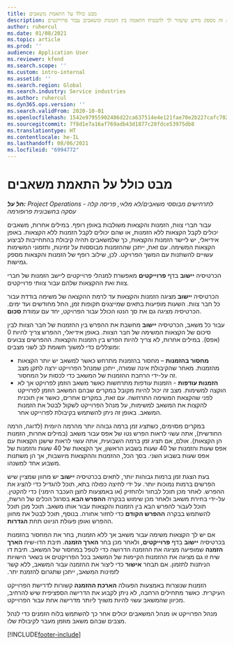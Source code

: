 ```yaml
---
title: מבט כולל על התאמת משאבים
description: נושא זה מספק מידע שיעזור לך להבטיח התאמה בין הזמנות ומשאבים עבור פרוייקטים.
author: ruhercul
ms.date: 01/08/2021
ms.topic: article
ms.prod: ''
audience: Application User
ms.reviewer: kfend
ms.search.scope: ''
ms.custom: intro-internal
ms.assetid: ''
ms.search.region: Global
ms.search.industry: Service industries
ms.author: ruhercul
ms.dyn365.ops.version: ''
ms.search.validFrom: 2020-10-01
ms.openlocfilehash: 1542e97955902486d22ca637514e4e121fae70e2b227cafc7020c031061b5f98
ms.sourcegitcommit: 7f8d1e7a16af769adb43d1877c28fdce53975db8
ms.translationtype: HT
ms.contentlocale: he-IL
ms.lasthandoff: 08/06/2021
ms.locfileid: "6994772"
---
```

# <a name="resource-reconciliation-overview"></a>מבט כולל על התאמת משאבים

_**חל על:** Project Operations לתרחישים מבוססי משאבים/לא מלאי, פריסה קלה - עסקה בחשבונית פרופורמה_

עבור חברי צוות, הזמנות והקצאות משולבות באופן רופף. במילים אחרות, משאבים יכולים לקבל הקצאות ללא הזמנות, או שהם יכולים לקבל הזמנות ללא הקצאות. באופן אידיאלי, יש ליישר הזמנות והקצאות, כך שלמשאבים תהיה קיבולת בהתחייבות לביצוע הקצאות המשימה. עם זאת, ייתכן שההזמנות מבוססות על זמינות, ותזמוני המשימות עשויים להשתנות עם המשך הפרויקט. לכן, שילוב רופף של הזמנות והקצאות מספק גמישות.

הכרטיסיה **יישוב** בדף **פרוייקטים** מאפשרת למנהלי פרוייקטים ליישב הזמנות של חברי צוות ואת ההקצאות שלהם עבור צוותי פרוייקטים.

הכרטיסיה **יישוב** מציגה הזמנות והקצאות עד לרמת ההקצאה של משימה בודדת עבור כל חבר צוות. השעות מופיעות בתאים שמייצגים תקופות זמן, החל מחודשים ועד ימים. הכרטיסיה מציגה גם את סך הנטו הכולל עבור הפרויקט, יחד עם עמודת **סכום**.

עבור כל משאב, הכרטיסיה **יישוב** מחשבת את ההפרש בין ההזמנות של חבר הצוות לבין סיכום של הקצאות המשימה של חבר הצוות. באופן אידיאלי, ההפרש צריך להיות 0 (אפס). במילים אחרות, לא צריך להיות הפרש בין הזמנות והקצאות. ההפרשים צבועים ומוצללים כדי למשוך תשומת לב לשני מצבים:

- **מחסור בהזמנות** – מחסור בהזמנות מתרחש כאשר למשאב יש יותר הקצאות מהזמנות. מאחר שהקיבולת אינה שמורה, ייתכן שמנהל הפרוייקט ירצה לתקן מצב זה על-ידי הרחבת ההזמנות של המשאב כדי לכסות על המחסור.
- **הזמנות עודפות** - הזמנות עודפות מתרחשות כאשר משאב הוזמן לפרויקט אך לא הוקצה למשימות. מצב זה יכול להיות מקובל במקרים שבהם המשאב הוזמן לפרוייקט לפני שהקצאת המשימה התרחשה. עם זאת, במקרים אחרים, כאשר אין תוכנית להקצות את המשאב למשימות, על מנהל הפרוייקט לשקול לבטל את הזמנות המשאב. באופן זה ניתן להשתמש בקיבולת לפרוייקט אחר.

במקרים מסוימים, כשתציג זמן ברמה גבוהה יותר מהרמה היומית (לדוגה, הרמה החודשית), אתה עשוי לראות הפרש נטו של אפס עבור משאב (במילים אחרות, הזמנות הן הקצאות). אולם, אם תציג זמן ברמה השבועית, אתה עשוי לראות שישנן הקצאות עם אפס שעות והזמנות של 40 שעות בשבוע הראשון, אך הקצאות של 40 שעות והזמנות של אפס שעות בשבוע השני. בסך הכל, ההזמנות וההקצאות מיושבות, אך הן משתנות משבוע אחד למשנהו.

בעת הצגת זמן ברמות גבוהות יותר, לתאים בכרטיסיה **יישוב** יש מחוון שמציין שיש הפרשים ברמות נמוכות יותר. על ידי לחיצה כפולה בתא, תוכל להגדיל כדי להציג את ההפרש. לאחר מכן תוכל לבחור ולהחזיק (או באמצעות לחצן העכבר הימני) כדי להקטין. על-ידי בחירת משאב ולאחר מכן שימוש בבקרה **ההפרש הבא** בסרגל הכלים של הרשת, תוכל לעבור להפרש הבא בין הזמנות והקצאות עבור אותו משאב. תוכל מכן תוכל להשתמש בבקרה **ההפרש הקודם** כדי לחזור אחורה. בנוסף, תוכל לבטל את מחוון ההפרש ואופן פעולת הניווט תחת **הגדרות**.

אם יש לך הקצאות משימה עבור משאב אך ללא הזמנות, בחר את המחסור בהזמנות בכרטיסיה **יישוב** בדף **פרוייקטים**, ולאחר מכן בחר **‏‫הארך הזמנה**. תיבת הדו-שיח **‏‫הארך הזמנה** שמופיעה מציגה את ההזמנה הדרושה כדי לטפל במחסור של המשאב. תיבת דו שיח זו גם מציגה את ההזמנות הקיימות של המשאב בכל הפרויקטים או בשאר הישויות הניתנות לתזמון. אם תבחר **אישור** כדי ליצור את ההזמנה עבור המשאב, ללא קשר לזמינות המשאב, ייתכן שתגרום להזמנת יתר.

הזמנות שנוצרות באמצעות הפעולה **הארכת ההזמנה** קשורות לדרישת הפרוייקט העיקרית. כאשר מתחילים הרחבה, לא ניתן לקבוע את הדרישה הספציפית שיש להרחיב, מכיוון שהמשאב עשוי להיות משויך ליותר מדרישה אחת עבור הפרוייקט.

מנהל הפרוייקט או מנהל המשאבים יכולים אחר כך להשתמש בלוח הזמנים כדי לנהל מצבים שבהם משאב מוזמן מעבר לקיבולת שלו.


[!INCLUDE[footer-include](../includes/footer-banner.md)]